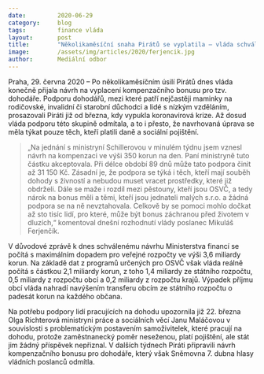```yaml
---
date:         2020-06-29
category:     blog
tags:         finance vláda
layout:       post
title:        "Několikaměsíční snaha Pirátů se vyplatila – vláda schválila návrh kompenzací pro dohodáře"
image:        /assets/img/articles/2020/ferjencik.jpg
author:       Mediální odbor
---  
```



 

Praha, 29. června 2020 – Po několikaměsíčním úsilí Pirátů dnes vláda konečně přijala návrh na vyplacení kompenzačního bonusu pro tzv. dohodáře. Podporu dohodářů, mezi které patří nejčastěji maminky na rodičovské, invalidní či starobní důchodci a lidé s nízkým vzděláním, prosazovali Piráti již od března, kdy vypukla koronavirová krize. Až dosud vláda podporu této skupině odmítala, a to i přesto, že navrhovaná úprava se měla týkat pouze těch, kteří platili daně a sociální pojištění. 

 

> „Na jednání s ministryní Schillerovou v minulém týdnu jsem vznesl návrh na kompenzaci ve výši 350 korun na den. Paní ministryně tuto částku akceptovala. Při délce období 89 dnů může tato podpora činit až 31 150 Kč. Zásadní je, že podpora se týká i těch, kteří mají souběh dohody s živností a nebudou muset vracet prostředky, které již obdrželi. Dále se maže i rozdíl mezi pěstouny, kteří jsou OSVČ, a tedy nárok na bonus měli a těmi, kteří jsou jednateli malých s.r.o. a žádná podpora se na ně nevztahovala. Celkově by se pomoci mohlo dočkat až sto tisíc lidí, pro které, může být bonus záchranou před životem v dluzích,“ komentoval dnešní rozhodnutí vlády poslanec Mikuláš Ferjenčík.

 

V důvodové zprávě k dnes schválenému návrhu Ministerstva financí se počítá s maximálním dopadem pro veřejné rozpočty ve výši 3,6 miliardy korun. Na základě dat z programů určených pro OSVČ však vláda reálně počítá s částkou 2,1 miliardy korun, z toho 1,4 miliardy ze státního rozpočtu, 0,5 miliardy z rozpočtu obcí a 0,2 miliardy z rozpočtu krajů. Výpadek příjmu obcí vláda nahradí navýšením transferu obcím ze státního rozpočtu o padesát korun na každého občana. 

 

Na potřebu podpory lidí pracujících na dohodu upozornila již 22. března Olga Richterová ministryni práce a sociálních věcí Janu Maláčovou v souvislosti s problematickým postavením samoživitelek, které pracují na dohodu, protože zaměstnanecký poměr neseženou, platí pojištění, ale stát jim žádný příspěvek nepřiznal. V dalších týdnech Piráti připravili návrh kompenzačního bonusu pro dohodáře, který však Sněmovna 7. dubna hlasy vládních poslanců odmítla.

 
